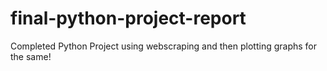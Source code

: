 # final-python-project-report
Completed Python Project using webscraping and then plotting graphs for the same!
